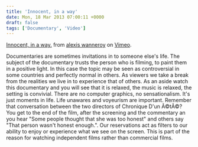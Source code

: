 ```yaml
---
title: 'Innocent, in a way'
date: Mon, 18 Mar 2013 07:00:11 +0000
draft: false
tags: ['Documentary', 'Video']
---
```


[Innocent, in a way.](http://vimeo.com/32969040) from [alexis wanneroy](http://vimeo.com/alexiswanneroy) on [Vimeo](http://vimeo.com).

Documentaries are sometimes invitations in to someone else's life. The subject of the documentary trusts the person who is filming, to paint them in a positive light. In this case the topic may be seen as controversial in some countries and perfectly normal in others. As viewers we take a break from the realities we live in to experience that of others. As an aside watch this documentary and you will see that it is relaxed, the music is relaxed, the setting is convivial. There are no computer graphics, no sensationalism. It's just moments in life. Life unawares and voyeurism are important. Remember that conversation between the two directors of Chronique D'un Ã©tÃ©? You get to the end of the film, after the screening and the commentary an you hear "Some people thought that she was too honest" and others say "That person wasn't honest enough.". Our reservations act as filters to our ability to enjoy or experience what we see on the screen. This is part of the reason for watching independent films rather than commercial films.